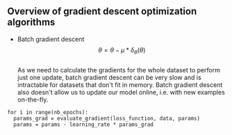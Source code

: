 ## Overview of gradient descent optimization algorithms 
    
- Batch gradient descent  
$$\theta = \theta - \mu * \delta_{\theta}(\theta) $$   
As we need to calculate the gradients for the whole dataset to perform just one update, batch gradient descent can be very slow and is intractable for datasets that don't fit in memory. Batch gradient descent also doesn't allow us to update our model online, i.e. with new examples on-the-fly.

```
for i in range(nb_epochs):
  params_grad = evaluate_gradient(loss_function, data, params)
  params = params - learning_rate * params_grad
```


 